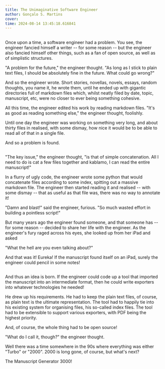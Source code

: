 ```yaml
---
title: The Unimaginative Software Engineer
author: Gonçalo S. Martins
cover: 
time: 2024-08-14 13:45:18.616841
---
```


##

Once upon a time, a software engineer had a problem. You see, the engineer fancied himself a writer -- for some reason -- but the engineer also fancied himself other things, such as a fan of open source, as well as of simplistic structures.

"A problem for the future," the engineer thought. "As long as I stick to plain text files, I should be absolutely fine in the future. What could go wrong?"

And so the engineer wrote. Short stories, novellas, novels, essays, random thoughts, you name it, he wrote them, until he ended up with gigantic directories full of markdown files which, whilst neatly filed by date, topic, manuscript, etc, were no closer to ever being something cohesive.

All this time, the engineer edited his work by reading markdown files. "It's as good as reading something else," the engineer thought, foolishly.

Until one day the engineer was working on something very long, and about thirty files in realised, with some dismay, how nice it would be to be able to read all of that in a single file.

And so a problem is found.

##

"The key issue," the engineer thought, "is that of simple concatenation. All I need to do is cat a few files together and kablamo, I can read the entire manuscript!"

In a flurry of ugly code, the engineer wrote some python that would concatenate files according to some index, spitting out a massive markdown file. The engineer then started reading it and realised -- with some dismay -- that as useful as that file was, there was no way to annotate it!

"Damn and blast!" said the engineer, furious. "So much wasted effort in building a pointless script!"

But many years ago the engineer found someone, and that someone has -- for some reason -- decided to share her life with the engineer. As the engineer's fury raged across his eyes, she looked up from her iPad and asked

"What the hell are you even talking about?"

And that was it! Eureka! If the manuscript found itself on an iPad, surely the engineer could pencil in some notes!

##

And thus an idea is born. If the engineer could code up a tool that imported the manuscript into an intermediate format, then he could write exporters into whatever technologies he needed!

He drew up his requirements. He had to keep the plain text files, of course, as plain text is the ultimate representation. The tool had to happily tie into his existing system for organising files, his so-called index files. The tool had to be extensible to support various exporters, with PDF being the highest priority.

And, of course, the whole thing had to be open source!

"What do I call it, though?" the engineer thought.

Well there was a time somewhere in the 90s where everything was either "Turbo" or "2000". 2000 is long gone, of course, but what's next?

The Manuscript Generator 3000!
